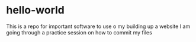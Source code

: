 # hello-world
This is a repo for important software to use o my building up a website
I am going through a practice session on how to commit my files
